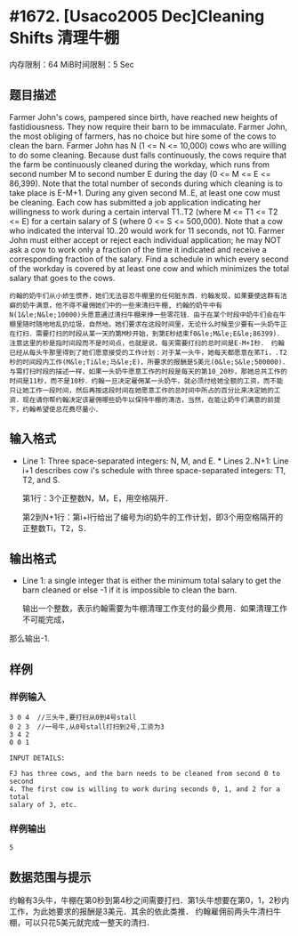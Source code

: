 # #1672. [Usaco2005 Dec]Cleaning Shifts 清理牛棚

内存限制：64 MiB时间限制：5 Sec

## 题目描述

Farmer John's cows, pampered since birth, have reached new heights of fastidiousness. They now require their barn to be immaculate. Farmer John, the most obliging of farmers, has no choice but hire some of the cows to clean the barn. Farmer John has N (1 <= N <= 10,000) cows who are willing to do some cleaning. Because dust falls continuously, the cows require that the farm be continuously cleaned during the workday, which runs from second number M to second number E during the day (0 <= M <= E <= 86,399). Note that the total number of seconds during which cleaning is to take place is E-M+1. During any given second M..E, at least one cow must be cleaning. Each cow has submitted a job application indicating her willingness to work during a certain interval T1..T2 (where M <= T1 <= T2 <= E) for a certain salary of S (where 0 <= S <= 500,000). Note that a cow who indicated the interval 10..20 would work for 11 seconds, not 10. Farmer John must either accept or reject each individual application; he may NOT ask a cow to work only a fraction of the time it indicated and receive a corresponding fraction of the salary. Find a schedule in which every second of the workday is covered by at least one cow and which minimizes the total salary that goes to the cows. 

    约翰的奶牛们从小娇生惯养，她们无法容忍牛棚里的任何脏东西．约翰发现，如果要使这群有洁癖的奶牛满意，他不得不雇佣她们中的一些来清扫牛棚, 约翰的奶牛中有N(1&le;N&le;10000)头愿意通过清扫牛棚来挣一些零花钱．由于在某个时段中奶牛们会在牛棚里随时随地地乱扔垃圾，自然地，她们要求在这段时间里，无论什么时候至少要有一头奶牛正在打扫．需要打扫的时段从某一天的第M秒开始，到第E秒结束f0&le;M&le;E&le;86399)．注意这里的秒是指时间段而不是时间点，也就是说，每天需要打扫的总时间是E-M+I秒． 约翰已经从每头牛那里得到了她们愿意接受的工作计划：对于某一头牛，她每天都愿意在笫Ti，.T2秒的时间段内工作(M&le;Ti&le;马&le;E)，所要求的报酬是S美元(0&le;S&le;500000)．与需打扫时段的描述一样，如果一头奶牛愿意工作的时段是每天的第10_20秒，那她总共工作的时间是11秒，而不是10秒．约翰一旦决定雇佣某一头奶牛，就必须付给她全额的工资，而不能只让她工作一段时间，然后再按这段时间在她愿意工作的总时间中所占的百分比来决定她的工资．现在请你帮约翰决定该雇佣哪些奶牛以保持牛棚的清洁，当然，在能让奶牛们满意的前提下，约翰希望使总花费尽量小．

## 输入格式

* Line 1: Three space-separated integers: N, M, and E. * Lines 2..N+1: Line i+1 describes cow i's schedule with three space-separated integers: T1, T2, and S. 

    第1行：3个正整数N，M，E，用空格隔开．

    第2到N+1行：第i+l行给出了编号为i的奶牛的工作计划，即3个用空格隔开的正整数Ti，T2，S．

## 输出格式

* Line 1: a single integer that is either the minimum total salary to get the barn cleaned or else -1 if it is impossible to clean the barn. 

    输出一个整数，表示约翰需要为牛棚清理工作支付的最少费用．如果清理工作不可能完成，

那么输出-1.

## 样例

### 样例输入

    
    3 0 4  //三头牛,要打扫从0到4号stall
    0 2 3  //一号牛,从0号stall打扫到2号,工资为3
    3 4 2
    0 0 1
    
    INPUT DETAILS:
    
    FJ has three cows, and the barn needs to be cleaned from second 0 to second
    4. The first cow is willing to work during seconds 0, 1, and 2 for a total
    salary of 3, etc.
    
    

### 样例输出

    
    5
    
    
    

## 数据范围与提示

约翰有3头牛，牛棚在第0秒到第4秒之间需要打扫．第1头牛想要在第0，1，2秒内工作，为此她要求的报酬是3美元．其余的依此类推．    约翰雇佣前两头牛清扫牛棚，可以只花5美元就完成一整天的清扫．
